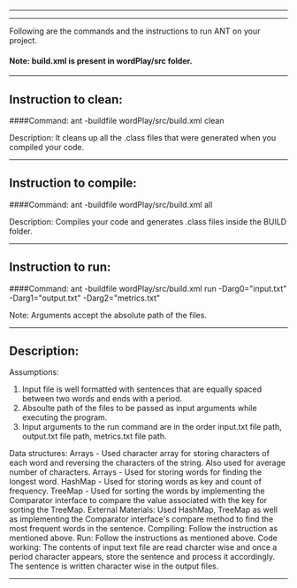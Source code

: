 ------------------------------------------------------
-----------------------------------------------------------------------


Following are the commands and the instructions to run ANT on your project.
#### Note: build.xml is present in wordPlay/src folder.

-----------------------------------------------------------------------
## Instruction to clean:

####Command: ant -buildfile wordPlay/src/build.xml clean

Description: It cleans up all the .class files that were generated when you
compiled your code.

-----------------------------------------------------------------------
## Instruction to compile:

####Command: ant -buildfile wordPlay/src/build.xml all

Description: Compiles your code and generates .class files inside the BUILD folder.

-----------------------------------------------------------------------
## Instruction to run:

####Command: ant -buildfile wordPlay/src/build.xml run -Darg0="input.txt" -Darg1="output.txt" -Darg2="metrics.txt"

Note: Arguments accept the absolute path of the files.


-----------------------------------------------------------------------
## Description:
Assumptions:
1. Input file is well formatted with sentences that are equally spaced between two words and ends with a period.
2. Absoulte path of the files to be passed as input arguments while executing the program.
3. Input arguments to the run command are in the order input.txt file path, output.txt file path, metrics.txt file path.

Data structures:
  Arrays - Used character array for storing characters of each word and reversing the characters of the string. Also used for average number of characters.
  Arrays - Used for storing words for finding the longest word.
  HashMap - Used for storing words as key and count of frequency.
  TreeMap - Used for sorting the words by implementing the Comparator interface to compare the value associated with the key for sorting the TreeMap.
External Materials:
  Used HashMap, TreeMap as well as implementing the Comparator interface's compare method to find the most frequent words in the sentence.
Compiling:
  Follow the instruction as mentioned above.
Run:
  Follow the instructions as mentioned above.
Code working:
  The contents of input text file are read charcter wise and once a period character appears, store the sentence and process it accordingly.
  The sentence is written character wise in the output files.


-----------------------------------------------------------------------




